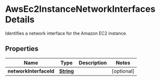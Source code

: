 

# AwsEc2InstanceNetworkInterfacesDetails

Identifies a network interface for the Amazon EC2 instance.

## Properties

| Name | Type | Description | Notes |
|------------ | ------------- | ------------- | -------------|
|**networkInterfaceId** | [**String**](String.md) |  |  [optional] |



